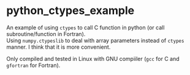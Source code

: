 # python_ctypes_example

An example of using `ctypes` to call C function in python (or call subroutine/function in Fortran).  
Using `numpy.ctypeslib` to deal with array parameters instead of `ctypes` manner. I think that it is more convenient.  

Only compiled and tested in Linux with GNU compiiler (`gcc` for C and `gfortran` for Fortran).